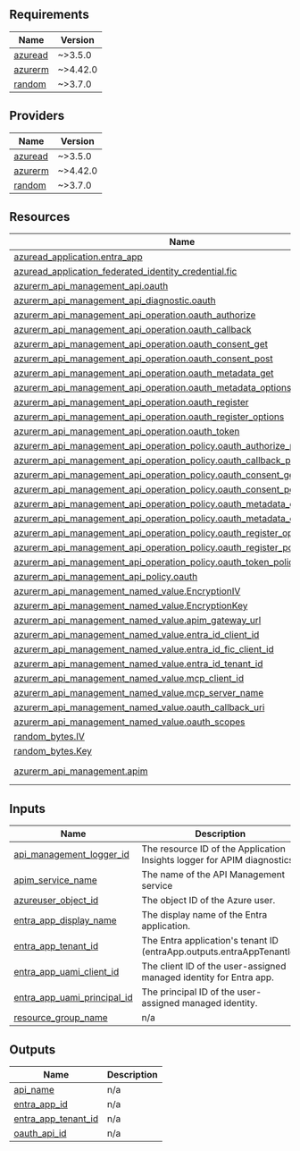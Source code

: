 <!-- BEGIN_TF_DOCS -->
## Requirements

| Name | Version |
|------|---------|
| <a name="requirement_azuread"></a> [azuread](#requirement\_azuread) | ~>3.5.0 |
| <a name="requirement_azurerm"></a> [azurerm](#requirement\_azurerm) | ~>4.42.0 |
| <a name="requirement_random"></a> [random](#requirement\_random) | ~>3.7.0 |

## Providers

| Name | Version |
|------|---------|
| <a name="provider_azuread"></a> [azuread](#provider\_azuread) | ~>3.5.0 |
| <a name="provider_azurerm"></a> [azurerm](#provider\_azurerm) | ~>4.42.0 |
| <a name="provider_random"></a> [random](#provider\_random) | ~>3.7.0 |

## Resources

| Name | Type |
|------|------|
| [azuread_application.entra_app](https://registry.terraform.io/providers/hashicorp/azuread/latest/docs/resources/application) | resource |
| [azuread_application_federated_identity_credential.fic](https://registry.terraform.io/providers/hashicorp/azuread/latest/docs/resources/application_federated_identity_credential) | resource |
| [azurerm_api_management_api.oauth](https://registry.terraform.io/providers/hashicorp/azurerm/latest/docs/resources/api_management_api) | resource |
| [azurerm_api_management_api_diagnostic.oauth](https://registry.terraform.io/providers/hashicorp/azurerm/latest/docs/resources/api_management_api_diagnostic) | resource |
| [azurerm_api_management_api_operation.oauth_authorize](https://registry.terraform.io/providers/hashicorp/azurerm/latest/docs/resources/api_management_api_operation) | resource |
| [azurerm_api_management_api_operation.oauth_callback](https://registry.terraform.io/providers/hashicorp/azurerm/latest/docs/resources/api_management_api_operation) | resource |
| [azurerm_api_management_api_operation.oauth_consent_get](https://registry.terraform.io/providers/hashicorp/azurerm/latest/docs/resources/api_management_api_operation) | resource |
| [azurerm_api_management_api_operation.oauth_consent_post](https://registry.terraform.io/providers/hashicorp/azurerm/latest/docs/resources/api_management_api_operation) | resource |
| [azurerm_api_management_api_operation.oauth_metadata_get](https://registry.terraform.io/providers/hashicorp/azurerm/latest/docs/resources/api_management_api_operation) | resource |
| [azurerm_api_management_api_operation.oauth_metadata_options](https://registry.terraform.io/providers/hashicorp/azurerm/latest/docs/resources/api_management_api_operation) | resource |
| [azurerm_api_management_api_operation.oauth_register](https://registry.terraform.io/providers/hashicorp/azurerm/latest/docs/resources/api_management_api_operation) | resource |
| [azurerm_api_management_api_operation.oauth_register_options](https://registry.terraform.io/providers/hashicorp/azurerm/latest/docs/resources/api_management_api_operation) | resource |
| [azurerm_api_management_api_operation.oauth_token](https://registry.terraform.io/providers/hashicorp/azurerm/latest/docs/resources/api_management_api_operation) | resource |
| [azurerm_api_management_api_operation_policy.oauth_authorize_policy](https://registry.terraform.io/providers/hashicorp/azurerm/latest/docs/resources/api_management_api_operation_policy) | resource |
| [azurerm_api_management_api_operation_policy.oauth_callback_policy](https://registry.terraform.io/providers/hashicorp/azurerm/latest/docs/resources/api_management_api_operation_policy) | resource |
| [azurerm_api_management_api_operation_policy.oauth_consent_get_policy](https://registry.terraform.io/providers/hashicorp/azurerm/latest/docs/resources/api_management_api_operation_policy) | resource |
| [azurerm_api_management_api_operation_policy.oauth_consent_post_policy](https://registry.terraform.io/providers/hashicorp/azurerm/latest/docs/resources/api_management_api_operation_policy) | resource |
| [azurerm_api_management_api_operation_policy.oauth_metadata_get_policy](https://registry.terraform.io/providers/hashicorp/azurerm/latest/docs/resources/api_management_api_operation_policy) | resource |
| [azurerm_api_management_api_operation_policy.oauth_metadata_options_policy](https://registry.terraform.io/providers/hashicorp/azurerm/latest/docs/resources/api_management_api_operation_policy) | resource |
| [azurerm_api_management_api_operation_policy.oauth_register_options_policy](https://registry.terraform.io/providers/hashicorp/azurerm/latest/docs/resources/api_management_api_operation_policy) | resource |
| [azurerm_api_management_api_operation_policy.oauth_register_policy](https://registry.terraform.io/providers/hashicorp/azurerm/latest/docs/resources/api_management_api_operation_policy) | resource |
| [azurerm_api_management_api_operation_policy.oauth_token_policy](https://registry.terraform.io/providers/hashicorp/azurerm/latest/docs/resources/api_management_api_operation_policy) | resource |
| [azurerm_api_management_api_policy.oauth](https://registry.terraform.io/providers/hashicorp/azurerm/latest/docs/resources/api_management_api_policy) | resource |
| [azurerm_api_management_named_value.EncryptionIV](https://registry.terraform.io/providers/hashicorp/azurerm/latest/docs/resources/api_management_named_value) | resource |
| [azurerm_api_management_named_value.EncryptionKey](https://registry.terraform.io/providers/hashicorp/azurerm/latest/docs/resources/api_management_named_value) | resource |
| [azurerm_api_management_named_value.apim_gateway_url](https://registry.terraform.io/providers/hashicorp/azurerm/latest/docs/resources/api_management_named_value) | resource |
| [azurerm_api_management_named_value.entra_id_client_id](https://registry.terraform.io/providers/hashicorp/azurerm/latest/docs/resources/api_management_named_value) | resource |
| [azurerm_api_management_named_value.entra_id_fic_client_id](https://registry.terraform.io/providers/hashicorp/azurerm/latest/docs/resources/api_management_named_value) | resource |
| [azurerm_api_management_named_value.entra_id_tenant_id](https://registry.terraform.io/providers/hashicorp/azurerm/latest/docs/resources/api_management_named_value) | resource |
| [azurerm_api_management_named_value.mcp_client_id](https://registry.terraform.io/providers/hashicorp/azurerm/latest/docs/resources/api_management_named_value) | resource |
| [azurerm_api_management_named_value.mcp_server_name](https://registry.terraform.io/providers/hashicorp/azurerm/latest/docs/resources/api_management_named_value) | resource |
| [azurerm_api_management_named_value.oauth_callback_uri](https://registry.terraform.io/providers/hashicorp/azurerm/latest/docs/resources/api_management_named_value) | resource |
| [azurerm_api_management_named_value.oauth_scopes](https://registry.terraform.io/providers/hashicorp/azurerm/latest/docs/resources/api_management_named_value) | resource |
| [random_bytes.IV](https://registry.terraform.io/providers/hashicorp/random/latest/docs/resources/bytes) | resource |
| [random_bytes.Key](https://registry.terraform.io/providers/hashicorp/random/latest/docs/resources/bytes) | resource |
| [azurerm_api_management.apim](https://registry.terraform.io/providers/hashicorp/azurerm/latest/docs/data-sources/api_management) | data source |

## Inputs

| Name | Description | Type | Default | Required |
|------|-------------|------|---------|:--------:|
| <a name="input_api_management_logger_id"></a> [api\_management\_logger\_id](#input\_api\_management\_logger\_id) | The resource ID of the Application Insights logger for APIM diagnostics. | `string` | n/a | yes |
| <a name="input_apim_service_name"></a> [apim\_service\_name](#input\_apim\_service\_name) | The name of the API Management service | `string` | n/a | yes |
| <a name="input_azureuser_object_id"></a> [azureuser\_object\_id](#input\_azureuser\_object\_id) | The object ID of the Azure user. | `string` | n/a | yes |
| <a name="input_entra_app_display_name"></a> [entra\_app\_display\_name](#input\_entra\_app\_display\_name) | The display name of the Entra application. | `string` | n/a | yes |
| <a name="input_entra_app_tenant_id"></a> [entra\_app\_tenant\_id](#input\_entra\_app\_tenant\_id) | The Entra application's tenant ID (entraApp.outputs.entraAppTenantId) | `string` | n/a | yes |
| <a name="input_entra_app_uami_client_id"></a> [entra\_app\_uami\_client\_id](#input\_entra\_app\_uami\_client\_id) | The client ID of the user-assigned managed identity for Entra app. | `string` | n/a | yes |
| <a name="input_entra_app_uami_principal_id"></a> [entra\_app\_uami\_principal\_id](#input\_entra\_app\_uami\_principal\_id) | The principal ID of the user-assigned managed identity. | `string` | n/a | yes |
| <a name="input_resource_group_name"></a> [resource\_group\_name](#input\_resource\_group\_name) | n/a | `any` | n/a | yes |

## Outputs

| Name | Description |
|------|-------------|
| <a name="output_api_name"></a> [api\_name](#output\_api\_name) | n/a |
| <a name="output_entra_app_id"></a> [entra\_app\_id](#output\_entra\_app\_id) | n/a |
| <a name="output_entra_app_tenant_id"></a> [entra\_app\_tenant\_id](#output\_entra\_app\_tenant\_id) | n/a |
| <a name="output_oauth_api_id"></a> [oauth\_api\_id](#output\_oauth\_api\_id) | n/a |
<!-- END_TF_DOCS -->
